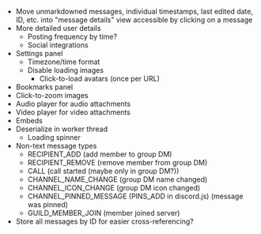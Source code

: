 - Move unmarkdowned messages, individual timestamps, last edited date, ID, etc. into "message details" view accessible by clicking on a message
- More detailed user details
  - Posting frequency by time?
  - Social integrations
- Settings panel
  - Timezone/time format
  - Disable loading images
    - Click-to-load avatars (once per URL)
- Bookmarks panel
- Click-to-zoom images
- Audio player for audio attachments
- Video player for video attachments
- Embeds
- Deserialize in worker thread
  - Loading spinner
- Non-text message types
  - RECIPIENT_ADD (add member to group DM)
  - RECIPIENT_REMOVE (remove member from group DM)
  - CALL (call started (maybe only in group DM?))
  - CHANNEL_NAME_CHANGE (group DM name changed)
  - CHANNEL_ICON_CHANGE (group DM icon changed)
  - CHANNEL_PINNED_MESSAGE (PINS_ADD in discord.js) (message was pinned)
  - GUILD_MEMBER_JOIN (member joined server)
- Store all messages by ID for easier cross-referencing?
